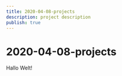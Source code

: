 ```yaml
---
title: 2020-04-08-projects
description: project description
publish: true
---
```


# 2020-04-08-projects
Hallo Welt!
